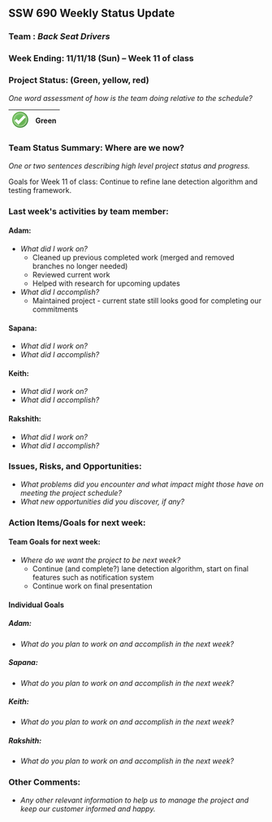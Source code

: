 ## SSW 690 Weekly Status Update 

### Team : _Back Seat Drivers_

### Week Ending: 11/11/18 (Sun) – Week 11 of class

### Project Status: (Green, yellow, red)

_One word assessment of how is the team doing relative to the schedule?_

| ![Green](https://github.com/Scarabyte/SSW690-Project/blob/master/docs/StatusUpdates/status_green.png?raw=true) | Green  |
| ----------- |:-----------:|

### Team Status Summary: Where are we now?

_One or two sentences describing high level project status and progress._

Goals for Week 11 of class:
Continue to refine lane detection algorithm and testing framework.

### Last week's activities by team member:

#### Adam:

* _What did I work on?_
  * Cleaned up previous completed work (merged and removed branches no longer needed)
  * Reviewed current work
  * Helped with research for upcoming updates
* _What did I accomplish?_
  * Maintained project - current state still looks good for completing our commitments

#### Sapana:

* _What did I work on?_
* _What did I accomplish?_
  
#### Keith:

* _What did I work on?_
* _What did I accomplish?_

#### Rakshith:

* _What did I work on?_
* _What did I accomplish?_

### Issues, Risks, and Opportunities:

* _What problems did you encounter and what impact might those have on meeting the project schedule?_
* _What new opportunities did you discover, if any?_

### Action Items/Goals for next week:

#### Team Goals for next week:

* _Where do we want the project to be next week?_
  * Continue (and complete?) lane detection algorithm, start on final features such as notification system
  * Continue work on final presentation

#### Individual Goals

##### Adam:

* _What do you plan to work on and accomplish in the next week?_

##### Sapana:

* _What do you plan to work on and accomplish in the next week?_

##### Keith:

* _What do you plan to work on and accomplish in the next week?_

##### Rakshith:

* _What do you plan to work on and accomplish in the next week?_

### Other Comments:

* _Any other relevant information to help us to manage the project and keep our customer informed and happy._

